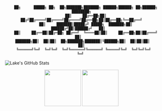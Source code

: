 



<div align="center">
	
```

    ██╗      █████╗ ██╗  ██╗███████╗███████╗ ██████╗██████╗ ██╗██████╗ ████████╗
    ██║     ██╔══██╗██║ ██╔╝██╔════╝██╔════╝██╔════╝██╔══██╗██║██╔══██╗╚══██╔══╝
    ██║     ███████║█████╔╝ █████╗  ███████╗██║     ██████╔╝██║██████╔╝   ██║   
    ██║     ██╔══██║██╔═██╗ ██╔══╝  ╚════██║██║     ██╔══██╗██║██╔═══╝    ██║   
 ███████╗██║  ██║██║  ██╗███████╗███████║╚██████╗██║  ██║██║██║        ██║
  ╚══════╝╚═╝  ╚═╝╚═╝  ╚═╝╚══════╝╚══════╝ ╚═════╝╚═╝  ╚═╝╚═╝╚═╝        ╚═╝ 

```                                                                                                                         
</div>


![Lake's GitHub Stats](https://github-readme-stats.vercel.app/api?username=leehosu&show_icons=true)




<div align="center">
	<img src="https://training.linuxfoundation.org/wp-content/uploads/2019/03/kubernetes-ckad-color-300x294.png" style="height: 120px;"/>
	<img src="https://training.linuxfoundation.org/wp-content/uploads/2019/03/logo_cka_whitetext-300x293.png"style="height: 120px;" />
</div>


